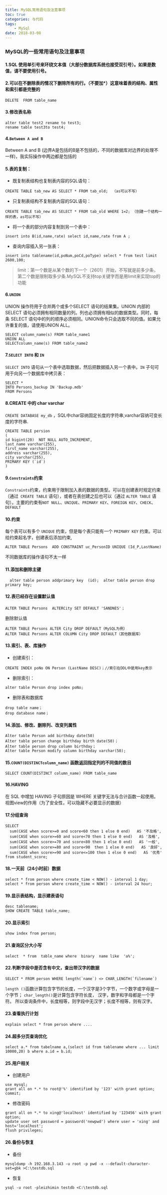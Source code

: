 ```yaml
---
title: MySQL常用语句及注意事项
toc: true
categories: 与代码
tags: 
	- MySql 
date: 2018-03-08
---
```

### MySQL的一些常用语句及注意事项
#### 1.SQL 使用单引号来环绕文本值（大部分数据库系统也接受双引号）。如果是数值，请不要使用引号。

#### 2.可以在不删除表的情况下删除所有的行。（不要加*）这意味着表的结构、属性和索引都是完整的

``` mysql
DELETE  FROM table_name  
```

#### 3.修改表名称

``` mysql
alter table test2 rename to test3;
rename table test3to test4;
```

#### 4.`Between A and B`

Between A and B (边界A是包括的B是不包括的，不同的数据库对边界的处理不一样)，我实际操作中两边都是包括的

#### 5.表的复制： 

- 既复制表结构也复制表内容的SQL语句：
``` mysql
CREATE TABLE tab_new AS SELECT * FROM tab_old;  （as可以不写）
```

- 只复制表结构不复制表内容的SQL语句：
``` mysql
CREATE TABLE tab_new AS SELECT * FROM tab_old WHERE 1=2; （创建一个结构一样的表，as可以不写）
```

- 将一个表的部分内容复制到另一个表中：
``` mysql
insert into B(id,name,rate) select id,name,rate from A ;
```

- 查询内容插入另一张表：
``` mysql
insert into tablename(id,poNum,poCd,poType) select * from test limit 2600,100;
```

> limit：第一个数是从某个数的下一个（2601）开始，不写就是前多少条，第二个数是限制取多少条.MySQL不支持top关键字而是用limit来实现top的功能

#### 6.`UNION`
UNION 操作符用于合并两个或多个SELECT 语句的结果集。UNION 内部的 SELECT 语句必须拥有相同数量的列。列也必须拥有相似的数据类型。同时，每条 SELECT 语句中的列的顺序必须相同。UNION命令只会选取不同的值。如果允许重复的值，请使用UNION ALL。

``` mysql
SELECT column_name(s) FROM table_name1
UNION ALL
SELECTcolumn_name(s) FROM table_name2
```

#### 7.`SELECT INTO` 和 `IN`

`SELECT INTO` 语句从一个表中选取数据，然后把数据插入另一个表中。`IN` 子句可用于向另一个数据库中拷贝表：

``` mysql
SELECT *
INTO Persons_backup IN 'Backup.mdb'
FROM Persons
```

#### 8.CREATE 中的 char varchar

`CREATE DATABASE my_db` ，SQL中char容纳固定长度的字符串,varchar容纳可变长度的字符串.
``` mysql
CREATE TABLE persion
(
id bigint(20)  NOT NULL AUTO_INCREMENT,
last_name varchar(255),
first_name varchar(255),
address varchar(255),
city varchar(255),
PRIMARY KEY (`id`)
)
```

#### 9.`Constraints`约束
`Constraints`约束，约束用于限制加入表的数据的类型。可以在创建表时规定约束（通过` CREATE TABLE` 语句），或者在表创建之后也可以（通过 `ALTER TABLE` 语句）。主要的约束有`NOT NULL`、`UNIQUE`、`PRIMARY KEY`、`FOREIGN KEY`、`CHECK`、`DEFAULT`

#### 10.约束
每个表可以有多个 `UNIQUE` 约束，但是每个表只能有一个 `PRIMARY KEY` 约束。可以给约束起名字，创建表后添加约束,
``` mysql
ALTER TABLE Persons  ADD CONSTRAINT uc_PersonID UNIQUE (Id_P,LastName)
```
不同数据库的操作语句不太一样

#### 11.添加和删除主键
``` mysql
  alter table person addprimary key  (id);  alter table person drop primary key;
```

#### 12.表已经存在设置默认值
``` mysql
ALTER TABLE Persons  ALTERCity SET DEFAULT 'SANDNES'；
```
删除默认值
``` mysql
ALTER TABLE Persons ALTER City DROP DEFAULT（MySQL为例）
ALTER TABLE Persons ALTER COLUMN City DROP DEFAULT（其他数据库）
```

#### 13.索引、表、库操作
- 创建索引：
``` mysql
CREATE INDEX poNo ON Person (LastName DESC)；//索引在DDL中是用key表示
```
- 删除索引：
``` mysql
alter table Person drop index poNo;
```
- 删除表和数据库
``` mysql
drop table name；
drop database name；
```

#### 14.添加、修改、删除列、改变列属性
``` mysql
Alter table Person add birthday date(50)
Alter table person change birthday birth date(50)；
Alter table person drop column birthday；
Alter table Person modify column birthday varchar(50);
```
#### 15.`COUNT(DISTINCTcolumn_name)` 函数返回指定列的不同值的数目
``` mysql
SELECT COUNT(DISTINCT column_name) FROM table_name
```
#### 16.HAVING

在 SQL 中增加 HAVING 子句原因是 WHERE 关键字无法与合计函数一起使用。 
视图view的作用（为了安全性，可以隐藏不必要显示的数据）

#### 17.分组查询
``` mysql
SELECT  
  sum(CASE when score>=0 and score<60 then 1 else 0 end)   AS '不及格',  
  sum(CASE when score>=60 and score<70 then 1 else 0 end)   AS '及格',  
  sum(CASE when score>=70 and score<80 then 1 else 0 end)   AS '一般',  
  sum(CASE when score>=80 and score<90  then 1 else 0 end)   AS '良好',
  sum(CASE when score>=90 and score<=100 then 1 else 0 end)   AS '优秀'   
from student_score;  
```
#### 18.一天前（24小时前）数据
``` mysql
select * from person where create_time < NOW() - interval 1 day;
select * from person where create_time < NOW() - interval 24 hour;
```
#### 19.显示表结构，显示建表语句
``` mysql
desc tablename;
SHOW CREATE TABLE table_name;
```
#### 20.显示索引
``` mysql
show index from person;
```
#### 21.查询区分大小写
``` mysql
select  * from  table_name where  binary  name like  'a%';   
```
#### 22.判断字段中是否含有中文，查出带汉字的数据
``` mysql
SELECT * FROM person WHERE length(`name`) <> CHAR_LENGTH(`filename`)
```
`length ()`函数计算包含字节的长度，一个汉字是3个字节，一个数字或字母是一个字节；
`char_length()`是计算包含字符长度， 汉字，数字和字母都是一个字符。 
所以查询条件中，长度相等，则字段中无汉字；长度不相等，则有汉字。

#### 23.查看执行计划
``` mysql
explain select * from person where ....
```

#### 24.超多分页查询优化
``` mysql
select a.* from tabelname a,(select id from tablename where ... limit 10000,20) b where a.id = b.id;
```

#### 25.用户相关
- 创建用户
``` mysql
use mysql; 
grant all on *.* to root@'%' identified by '123' with grant option; 
commit;
```
- 修改密码
``` mysql
grant all on *.* to xing@'localhost' identified by '123456' with grant option; 
update user set password = password('newpwd') where user = 'xing' and host='localhost'; 
flush privileges;
```

#### 26.备份与恢复
- 备份
``` mysql
mysqldump -h 192.168.3.143 -u root -p pwd -x --default-character-set=gbk >C:\testdb.sql
```
- 恢复
``` mysql 
ysql -u root -pleizhimin testdb <C:\testdb.sql
```
